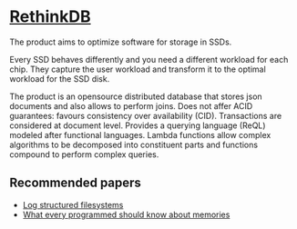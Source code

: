 # [RethinkDB](http://nosqltapes.com/video/slava-akhmechet-and-mike-glukhovsky-on-rethinkdb-modern-hardware-and-nosql-pricing-models)

The product aims to optimize software for storage in SSDs. 

Every SSD behaves differently and you need a different workload for each chip. They capture the user workload and transform it to the optimal workload for the SSD disk. 

The product is an opensource distributed database that stores json documents and also allows to perform joins. Does not affer ACID guarantees: favours consistency over availability (CID). Transactions are considered at document level. Provides a querying language (ReQL) modeled after functional languages. Lambda functions allow complex algorithms to be decomposed into constituent parts and functions compound to perform complex queries.

## Recommended papers
- [Log structured filesystems](http://web.stanford.edu/~ouster/cgi-bin/papers/lfs.pdf)
- [What every programmed should know about memories](http://www.cs.bgu.ac.il/~os142/wiki.files/drepper-2007.pdf)
